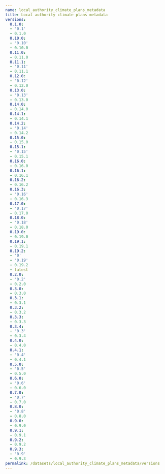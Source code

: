 ```yaml
---
name: local_authority_climate_plans_metadata
title: Local authority climate plans metadata
versions:
  0.1.0:
  - '0.1'
  - 0.1.0
  0.10.0:
  - '0.10'
  - 0.10.0
  0.11.0:
  - 0.11.0
  0.11.1:
  - '0.11'
  - 0.11.1
  0.12.0:
  - '0.12'
  - 0.12.0
  0.13.0:
  - '0.13'
  - 0.13.0
  0.14.0:
  - 0.14.0
  0.14.1:
  - 0.14.1
  0.14.2:
  - '0.14'
  - 0.14.2
  0.15.0:
  - 0.15.0
  0.15.1:
  - '0.15'
  - 0.15.1
  0.16.0:
  - 0.16.0
  0.16.1:
  - 0.16.1
  0.16.2:
  - 0.16.2
  0.16.3:
  - '0.16'
  - 0.16.3
  0.17.0:
  - '0.17'
  - 0.17.0
  0.18.0:
  - '0.18'
  - 0.18.0
  0.19.0:
  - 0.19.0
  0.19.1:
  - 0.19.1
  0.19.2:
  - '0'
  - '0.19'
  - 0.19.2
  - latest
  0.2.0:
  - '0.2'
  - 0.2.0
  0.3.0:
  - 0.3.0
  0.3.1:
  - 0.3.1
  0.3.2:
  - 0.3.2
  0.3.3:
  - 0.3.3
  0.3.4:
  - '0.3'
  - 0.3.4
  0.4.0:
  - 0.4.0
  0.4.1:
  - '0.4'
  - 0.4.1
  0.5.0:
  - '0.5'
  - 0.5.0
  0.6.0:
  - '0.6'
  - 0.6.0
  0.7.0:
  - '0.7'
  - 0.7.0
  0.8.0:
  - '0.8'
  - 0.8.0
  0.9.0:
  - 0.9.0
  0.9.1:
  - 0.9.1
  0.9.2:
  - 0.9.2
  0.9.3:
  - '0.9'
  - 0.9.3
permalink: /datasets/local_authority_climate_plans_metadata/versions
---
```

